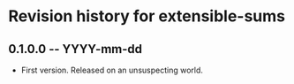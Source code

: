 # Revision history for extensible-sums

## 0.1.0.0 -- YYYY-mm-dd

* First version. Released on an unsuspecting world.
